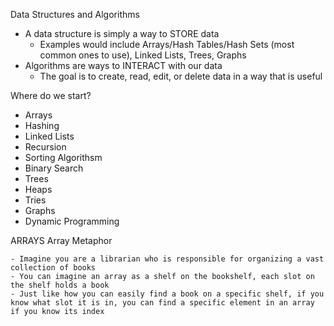 Data Structures and Algorithms
- A data structure is simply a way to STORE data
    - Examples would include Arrays/Hash Tables/Hash Sets (most common ones to use), Linked Lists, Trees, Graphs
- Algorithms are ways to INTERACT with our data
    - The goal is to create, read, edit, or delete data in a way that is useful

Where do we start?
- Arrays
- Hashing
- Linked Lists
- Recursion
- Sorting Algorithsm
- Binary Search
- Trees
- Heaps
- Tries
- Graphs
- Dynamic Programming


ARRAYS
Array Metaphor

    - Imagine you are a librarian who is responsible for organizing a vast collection of books
    - You can imagine an array as a shelf on the bookshelf, each slot on the shelf holds a book
    - Just like how you can easily find a book on a specific shelf, if you know what slot it is in, you can find a specific element in an array if you know its index
